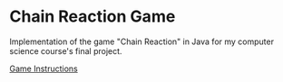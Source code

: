 # Chain Reaction Game
Implementation of the game "Chain Reaction" in Java for my computer science course's final project.

[Game Instructions](https://brilliant.org/wiki/chain-reaction-game/)
